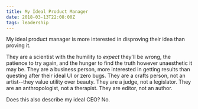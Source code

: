 ```yaml
---
title: My Ideal Product Manager
date: 2018-03-13T22:08:00Z
tags: leadership
---
```

My ideal product manager is more interested in disproving their idea than 
proving it.

They are a scientist with the humility to *expect* they'll be wrong, the 
patience to try again, and the hunger to find the truth however unaesthetic it 
may be. They are a business person, more interested in getting results than 
questing after their ideal UI or zero bugs. They are a crafts person, not an 
artist--they value utility over beauty. They are a judge, not a legislator. They 
are an anthropologist, not a therapist. They are editor, not an author.

Does this also describe my ideal CEO? No.
